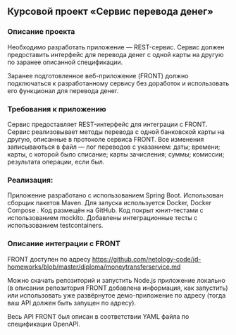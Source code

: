   Курсовой проект «Сервис перевода денег»
--
### Описание проекта
Необходимо разработать приложение — REST-сервис. Сервис должен предоставить интерфейс для перевода денег с одной карты на другую по заранее описанной спецификации.

Заранее подготовленное веб-приложение (FRONT) должно подключаться к разработанному сервису без доработок и использовать его функционал для перевода денег.

### Требования к приложению
Сервис предоставляет REST-интерфейс для интеграции с FRONT.
Сервис реализовывает методы перевода с одной банковской карты на другую, описанные в протоколе сервиса FRONT.
Все изменения записываються в файл — лог переводов с указанием:
даты;
времени;
карты, с которой было списание;
карты зачисления;
суммы;
комиссии;
результата операции, если был.


### Реализация:
Приложение разработано с использованием Spring Boot.
Использован сборщик пакетов Maven.
Для запуска используется Docker, Docker Compose .
Код размещён на GitHub.
Код покрыт юнит-тестами с использованием mockito.
Добавлены интеграционные тесты с использованием testcontainers.



### Описание интеграции с FRONT
FRONT доступен по адресу <https://github.com/netology-code/jd-homeworks/blob/master/diploma/moneytransferservice.md>

Можно скачать репозиторий и запустить Node.js приложение локально (в описании репозитория FRONT добавлена информация, как запустить) или использовать уже развёрнутое демо-приложение по адресу (тогда ваш API должен быть запущен по адресу).

Весь API FRONT был описан в соответствии YAML файла по спецификации OpenAPI.


